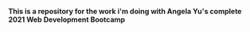 <b>This is a repository for the work i'm doing with Angela Yu's complete 2021 Web Development Bootcamp</b>
